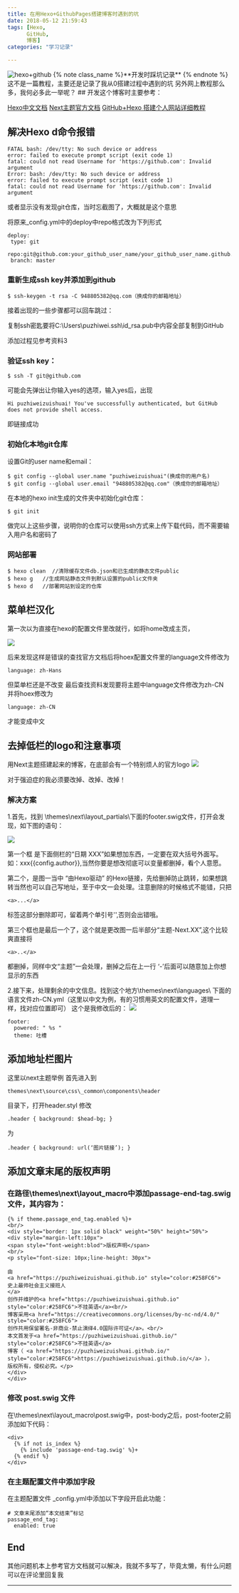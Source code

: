 ```yaml
---
title: 在用Hexo+GithubPages搭建博客时遇到的坑
date: 2018-05-12 21:59:43
tags: [Hexo,
      GitHub,
      博客]
categories: "学习记录"

---
```


<img src="http://7xjjdc.com1.z0.glb.clouddn.com/Hexotite.png" alt="hexo+github"/>
{% note class_name %}**开发时踩坑记录** {% endnote %}
<!-- more --> 
这不是一篇教程，主要还是记录了我从0搭建过程中遇到的坑
另外网上教程那么多，我何必多此一举呢？
## 开发这个博客时主要参考：

<a href="https://hexo.io/zh-cn/docs/index.html">Hexo中文文档</a>
<a href="http://theme-next.iissnan.com/getting-started.html">Next主题官方文档</a>
<a href="https://zhuanlan.zhihu.com/p/26625249">GitHub+Hexo 搭建个人网站详细教程</a>

## 解决Hexo d命令报错

```
FATAL bash: /dev/tty: No such device or address
error: failed to execute prompt script (exit code 1)
fatal: could not read Username for 'https://github.com': Invalid argument
Error: bash: /dev/tty: No such device or address
error: failed to execute prompt script (exit code 1)
fatal: could not read Username for 'https://github.com': Invalid argument

```

或者显示没有发现git仓库，当时忘截图了，大概就是这个意思

将原来_config.yml中的deploy中repo格式改为下列形式

```
deploy:
 type: git
 repo:git@github.com:your_github_user_name/your_github_user_name.github.io.git
 branch: master
```
### 重新生成ssh key并添加到github

```
$ ssh-keygen -t rsa -C 948805382@qq.com（换成你的邮箱地址）
```
接着出现的一些步骤都可以回车跳过： 

复制ssh密匙要将C:\Users\puzhiwei\.ssh\id_rsa.pub中内容全部复制到GitHub

添加过程见参考资料3

### 验证ssh key：
```
$ ssh -T git@github.com
```
可能会先弹出让你输入yes的选项，输入yes后，出现

```
Hi puzhiweizuishuai! You've successfully authenticated, but GitHub does not provide shell access.
```
即链接成功


### 初始化本地git仓库

设置Git的user name和email：
```
$ git config --global user.name "puzhiweizuishuai"(换成你的用户名)
$ git config --global user.email "948805382@qq.com"（换成你的邮箱地址）
```

在本地的hexo init生成的文件夹中初始化git仓库：

```
$ git init
```

做完以上这些步骤，说明你的仓库可以使用ssh方式来上传下载代码，而不需要输入用户名和密码了

### 网站部署

```
$ hexo clean  //清除缓存文件db.json和已生成的静态文件public
$ hexo g   //生成网站静态文件到默认设置的public文件夹
$ hexo d   //部署网站到设定的仓库
```

## 菜单栏汉化

第一次以为直接在hexo的配置文件里改就行，如将home改成主页，

<img src="https://github.com/PuZhiweizuishuai/PzhiweiBlogPhoto/blob/master/%E8%8F%9C%E5%8D%95.JPG" />

后来发现这样是错误的查找官方文档后将hoex配置文件里的language文件修改为

```
language: zh-Hans
```

但菜单栏还是不改变
最后查找资料发现要将主题中language文件修改为zh-CN
并将hoex修改为

```
language: zh-CN

```
才能变成中文


## 去掉低栏的logo和注意事项

用Next主题搭建起来的博客，在底部会有一个特别烦人的官方logo
<img src="http://7xjjdc.com1.z0.glb.clouddn.com/Nextlogo.JPG" />

对于强迫症的我必须要改掉、改掉、改掉！

### 解决方案

1.首先，找到 \themes\next\layout\_partials\下面的footer.swig文件，打开会发现，如下图的语句：

<img src="http://7xjjdc.com1.z0.glb.clouddn.com/%E4%BF%AE%E6%94%B9logo.jpg" />


第一个框 是下面侧栏的“日期 XXX”如果想加东西，一定要在双大括号外面写。如：xxx{{config.author}},当然你要是想改彻底可以变量都删掉，看个人意愿。

第二个，是图一当中 “由Hexo驱动” 的Hexo链接，先给删掉防止跳转，如果想跳转当然也可以自己写地址，至于中文一会处理。注意删除的时候格式不能错，只把
```
<a>...</a>
```
标签这部分删除即可，留着两个单引号'',否则会出错哦。

第三个框也是最后一个了，这个就是更改图一后半部分“主题-Next.XX”,这个比较爽直接将
```
<a>..</a>
```
都删掉，同样中文“主题”一会处理，删掉之后在上一行 ‘-’后面可以随意加上你想显示的东西


2.接下来，处理剩余的中文信息。找到这个地方\themes\next\languages\ 下面的语言文件zh-CN.yml（这里以中文为例，有的习惯用英文的配置文件，道理一样，找对应位置即可）
这个是我修改后的：
<img src="http://7xjjdc.com1.z0.glb.clouddn.com/logo%E4%BF%AE%E6%94%B9.JPG" />

```
footer:
  powered: " %s "
  theme: 吐槽
```

## 添加地址栏图片

这里以next主题举例
首先进入到
```
themes\next\source\css\_common\components\header
```
目录下，打开header.styl
修改

```
.header { background: $head-bg; }
```

为

```
.header { background: url(‘图片链接’); }
```

## 添加文章末尾的版权声明

### 在路径\themes\next\layout\_macro中添加passage-end-tag.swig文件，其内容为：

```
{% if theme.passage_end_tag.enabled %}+
<br/>
<div style="border: 1px solid black" weight="50%" height="50%">
<div style="margin-left:10px">
<span style="font-weight:blod">版权声明</span>
<br/>
<p style="font-size: 10px;line-height: 30px">

由
<a href="https://puzhiweizuishuai.github.io" style="color:#258FC6">
史上最帅社会主义接班人
</a>
创作并维护的<a href="https://puzhiweizuishuai.github.io" style="color:#258FC6">不挂英语</a><br/>
博客采用<a href="https://creativecommons.org/licenses/by-nc-nd/4.0/" style="color:#258FC6">
创作共用保留署名-非商业-禁止演绎4.0国际许可证</a>。<br/>
本文首发于<a href="https://puzhiweizuishuai.github.io/" style="color:#258FC6">不挂英语</a> 
博客（ <a href="https://puzhiweizuishuai.github.io/" style="color:#258FC6">https://puzhiweizuishuai.github.io/</a> ），
版权所有，侵权必究。</p>
</div>
</div>
```
### 修改 post.swig 文件

在\themes\next\layout\_macro\post.swig中，post-body之后，post-footer之前添加如下代码：

```
<div>
  {% if not is_index %}
    {% include 'passage-end-tag.swig' %}+
  {% endif %}
</div>
```

### 在主题配置文件中添加字段

在主题配置文件 _config.yml中添加以下字段开启此功能：

```
# 文章末尾添加“本文结束”标记
passage_end_tag:
  enabled: true
```



## End
其他问题机本上参考官方文档就可以解决，我就不多写了，毕竟太懒，有什么问题可以在评论里回复我

***

